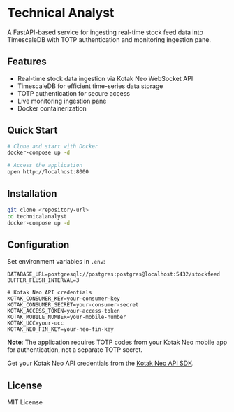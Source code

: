 # Technical Analyst

A FastAPI-based service for ingesting real-time stock feed data into TimescaleDB with TOTP authentication and monitoring ingestion pane.

## Features

- Real-time stock data ingestion via Kotak Neo WebSocket API
- TimescaleDB for efficient time-series data storage
- TOTP authentication for secure access
- Live monitoring ingestion pane
- Docker containerization

## Quick Start

```bash
# Clone and start with Docker
docker-compose up -d

# Access the application
open http://localhost:8000
```

## Installation

```bash
git clone <repository-url>
cd technicalanalyst
docker-compose up -d
```

## Configuration

Set environment variables in `.env`:

```env
DATABASE_URL=postgresql://postgres:postgres@localhost:5432/stockfeed
BUFFER_FLUSH_INTERVAL=3

# Kotak Neo API credentials
KOTAK_CONSUMER_KEY=your-consumer-key
KOTAK_CONSUMER_SECRET=your-consumer-secret
KOTAK_ACCESS_TOKEN=your-access-token
KOTAK_MOBILE_NUMBER=your-mobile-number
KOTAK_UCC=your-ucc
KOTAK_NEO_FIN_KEY=your-neo-fin-key
```

**Note**: The application requires TOTP codes from your Kotak Neo mobile app for authentication, not a separate TOTP secret.

Get your Kotak Neo API credentials from the [Kotak Neo API SDK](https://github.com/Kotak-Neo/Kotak-neo-api-v2).

## License

MIT License